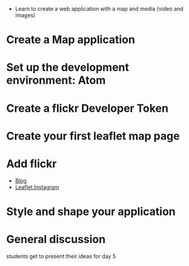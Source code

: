 * Learn to create a web application with a map and media (video and images)

# Create a Map application

# Set up the development environment: Atom

# Create a flickr Developer Token

# Create your first leaflet map page

# Add flickr

- [Blog](http://blog.thematicmapping.org/2014/06/showing-instagram-photos-and-videos-on.html)
- [Leaflet.Instagram](https://github.com/turban/Leaflet.Instagram)

# Style and shape your application

# General discussion

students get to present their ideas for day 5

